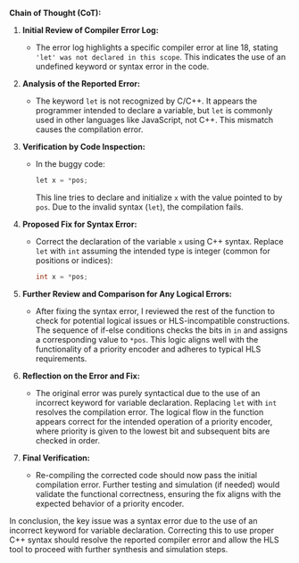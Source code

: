 **Chain of Thought (CoT):**

1. **Initial Review of Compiler Error Log:**
   - The error log highlights a specific compiler error at line 18, stating `'let' was not declared in this scope`. This indicates the use of an undefined keyword or syntax error in the code.

2. **Analysis of the Reported Error:**
   - The keyword `let` is not recognized by C/C++. It appears the programmer intended to declare a variable, but `let` is commonly used in other languages like JavaScript, not C++. This mismatch causes the compilation error.

3. **Verification by Code Inspection:**
   - In the buggy code:
     ```cpp
     let x = *pos; 
     ```
     This line tries to declare and initialize `x` with the value pointed to by `pos`. Due to the invalid syntax (`let`), the compilation fails.

4. **Proposed Fix for Syntax Error:**
   - Correct the declaration of the variable `x` using C++ syntax. Replace `let` with `int` assuming the intended type is integer (common for positions or indices):
     ```cpp
     int x = *pos;
     ```

5. **Further Review and Comparison for Any Logical Errors:**
   - After fixing the syntax error, I reviewed the rest of the function to check for potential logical issues or HLS-incompatible constructions. The sequence of if-else conditions checks the bits in `in` and assigns a corresponding value to `*pos`. This logic aligns well with the functionality of a priority encoder and adheres to typical HLS requirements.

6. **Reflection on the Error and Fix:**
   - The original error was purely syntactical due to the use of an incorrect keyword for variable declaration. Replacing `let` with `int` resolves the compilation error. The logical flow in the function appears correct for the intended operation of a priority encoder, where priority is given to the lowest bit and subsequent bits are checked in order.

7. **Final Verification:**
   - Re-compiling the corrected code should now pass the initial compilation error. Further testing and simulation (if needed) would validate the functional correctness, ensuring the fix aligns with the expected behavior of a priority encoder.

In conclusion, the key issue was a syntax error due to the use of an incorrect keyword for variable declaration. Correcting this to use proper C++ syntax should resolve the reported compiler error and allow the HLS tool to proceed with further synthesis and simulation steps.